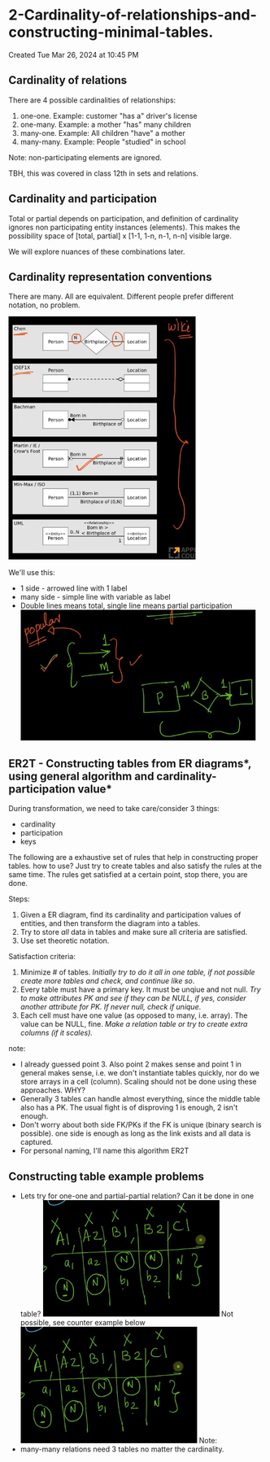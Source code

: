 # 2-Cardinality-of-relationships-and-constructing-minimal-tables. 
Created Tue Mar 26, 2024 at 10:45 PM

## Cardinality of relations
There are 4 possible cardinalities of relationships:
1. one-one. Example: customer "has a" driver's license
2. one-many. Example: a mother "has" many children
3. many-one. Example: All children "have" a mother
4. many-many. Example: People "studied" in school

Note: non-participating elements are ignored.

TBH, this was covered in class 12th in sets and relations.

## Cardinality and participation
 Total or partial depends on participation, and definition of cardinality ignores non participating entity instances (elements). This makes the possibility space of \[total, partial] x \[1-1, 1-n, n-1, n-n] visible large.

We will explore nuances of these combinations later.


## Cardinality representation conventions
There are many. All are equivalent. Different people prefer different notation, no problem.

![](../../../../assets/2-Cardinality-of-relationships-and-constructing-minimal-tables-image-1-6718f520.png)

We'll use this:
- 1 side - arrowed line with 1 label
- many side - simple line with variable as label
- Double lines means total, single line means partial participation
![](../../../../assets/2-Cardinality-of-relationships-and-constructing-minimal-tables-image-2-6718f520.png)
## ER2T - Constructing tables from ER diagrams*, using general algorithm and cardinality-participation value*
During transformation, we need to take care/consider 3 things:
- cardinality
- participation
- keys

The following are a exhaustive set of rules that help in constructing proper tables. how to use? Just try to create tables and also satisfy the rules at the same time. The rules get satisfied at a certain point, stop there, you are done.

Steps:
1. Given a ER diagram, find its cardinality and participation values of entities, and then transform the diagram into a tables.
2. Try to store *all* data in tables and make sure all criteria are satisfied.
3. Use set theoretic notation.

Satisfaction criteria:
1. Minimize \# of tables. *Initially try to do it all in one table, if not possible create more tables and check, and continue like so*.
2. Every table must have a primary key. It must be unqiue and not null. *Try to make attributes PK and see if they can be NULL, if yes, consider another attribute for PK. If never null, check if unique*.
3. Each cell must have one value (as opposed to many, i.e. array). The value can be NULL, fine. *Make a relation table or try to create extra columns (if it scales).*

note: 
- I already guessed point 3. Also point 2 makes sense and point 1 in general makes sense, i.e. we don't instantiate tables quickly, nor do we store arrays in a cell (column). Scaling should not be done using these approaches. WHY?
- Generally 3 tables can handle almost everything, since the middle table also has a PK. The usual fight is of disproving 1 is enough, 2 isn't enough.
- Don't worry about both side FK/PKs if the FK is unique (binary search is possible). one side is enough as long as the link exists and all data is captured.
- For personal naming, I'll name this algorithm ER2T


## Constructing table example problems
- Lets try for one-one and partial-partial relation? Can it be done in one table?
	![](../../../../assets/2-Cardinality-of-relationships-and-constructing-minimal-tables-image-3-6718f520.png)
	Not possible, see counter example below
	![](../../../../assets/2-Cardinality-of-relationships-and-constructing-minimal-tables-image-4-6718f520.png)
Note: 
- many-many relations need 3 tables no matter the cardinality.